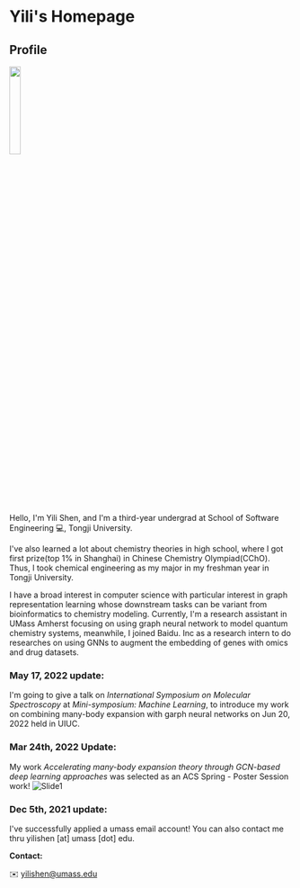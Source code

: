 # Yili's Homepage
## Profile
<img src="https://user-images.githubusercontent.com/50574898/159838036-c00a8040-e5d1-499f-9280-3ab13f943e6a.jpg" width="20%">

Hello, I'm Yili Shen, and I'm a third-year undergrad at School of Software Engineering 💻, Tongji University.


I've also learned a lot about chemistry theories in high school, where I got first prize(top 1% in Shanghai) in Chinese Chemistry Olympiad(CChO). Thus, I took chemical engineering as my major in my freshman year in Tongji University. 

I have a broad interest in computer science with particular interest in graph representation learning whose downstream tasks can be variant from bioinformatics to chemistry modeling. Currently, I'm a research assistant in UMass Amherst focusing on using graph neural network to model quantum chemistry systems, meanwhile, I joined Baidu. Inc as a research intern to do researches on using GNNs to augment the embedding of genes with omics and drug datasets.

### May 17, 2022 update:

I'm going to give a talk on *International Symposium on Molecular Spectroscopy* at *Mini-symposium: Machine Learning*, to introduce my work on combining many-body expansion with garph neural networks on Jun 20, 2022 held in UIUC.
 

### Mar 24th, 2022 Update:

My work *Accelerating many\-body expansion theory through GCN\-based deep learning approaches* was selected as an ACS Spring - Poster Session work!
![Slide1](https://user-images.githubusercontent.com/50574898/159837098-a6b410b1-78f9-437f-bfe0-dbc428377821.jpeg)



### Dec 5th, 2021 update:
I've successfully applied a umass email account! You can also contact me thru yilishen [at] umass [dot] edu.

**Contact:** 

✉️ yilishen@umass.edu

